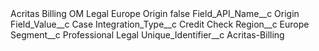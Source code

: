 <?xml version="1.0" encoding="UTF-8"?>
<CustomMetadata xmlns="http://soap.sforce.com/2006/04/metadata" xmlns:xsi="http://www.w3.org/2001/XMLSchema-instance" xmlns:xsd="http://www.w3.org/2001/XMLSchema">
    <label>Acritas Billing OM Legal Europe Origin</label>
    <protected>false</protected>
    <values>
        <field>Field_API_Name__c</field>
        <value xsi:type="xsd:string">Origin</value>
    </values>
    <values>
        <field>Field_Value__c</field>
        <value xsi:type="xsd:string">Case</value>
    </values>
    <values>
        <field>Integration_Type__c</field>
        <value xsi:type="xsd:string">Credit Check</value>
    </values>
    <values>
        <field>Region__c</field>
        <value xsi:type="xsd:string">Europe</value>
    </values>
    <values>
        <field>Segment__c</field>
        <value xsi:type="xsd:string">Professional Legal</value>
    </values>
    <values>
        <field>Unique_Identifier__c</field>
        <value xsi:type="xsd:string">Acritas-Billing</value>
    </values>
</CustomMetadata>
